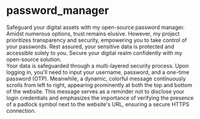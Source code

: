 # password_manager
Safeguard your digital assets with my open-source password manager. Amidst numerous options, trust remains elusive. However, my project prioritizes transparency and security, empowering you to take control of your passwords. Rest assured, your sensitive data is protected and accessible solely to you. Secure your digital realm confidently with my open-source solution.<br>
Your data is safeguarded through a multi-layered security process. Upon logging in, you'll need to input your username, password, and a one-time password (OTP). Meanwhile, a dynamic, colorful message continuously scrolls from left to right, appearing prominently at both the top and bottom of the website. This message serves as a reminder not to disclose your login credentials and emphasizes the importance of verifying the presence of a padlock symbol next to the website's URL, ensuring a secure HTTPS connection. <br>
